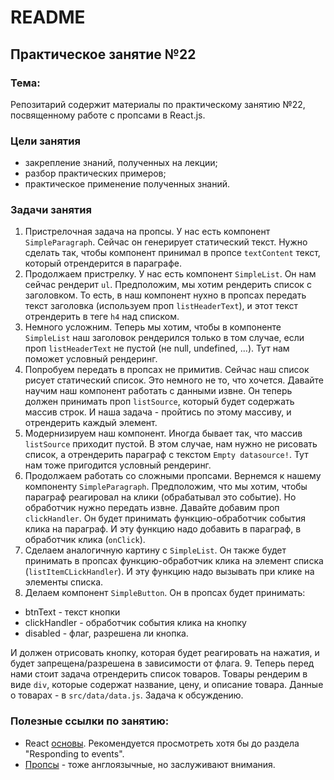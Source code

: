 # README

## Практическое занятие №22

### Тема:

Репозитарий содержит материалы по практическому занятию №22, посвященному работе с пропсами в React.js.

### Цели занятия
- закрепление знаний, полученных на лекции;
- разбор практических примеров;
- практическое применение полученных знаний.

### Задачи занятия
1. Пристрелочная задача на пропсы. У нас есть компонент `SimpleParagraph`. Сейчас он генерирует статический текст. Нужно сделать так, чтобы компонент принимал в пропсе `textContent` текст, который отрендерится в параграфе.
2. Продолжаем пристрелку. У нас есть компонент `SimpleList`. Он нам сейчас рендерит `ul`. Предположим, мы хотим рендерить список с заголовком. То есть, в наш компонент нухно в пропсах передать текст заголовка (используем проп `listHeaderText`), и этот текст отрендерить в теге `h4` над списком.
3. Немного усложним. Теперь мы хотим, чтобы в компоненте `SimpleList` наш заголовок рендерился только в том случае, если проп `listHeaderText` не пустой (не null, undefined, ...). Тут нам поможет условный рендеринг.
4. Попробуем передать в пропсах не примитив. Сейчас наш список рисует статический список. Это немного не то, что хочется. Давайте научим наш компонент работать с данными извне. Он теперь должен принимать проп `listSource`, который будет содержать массив строк. И наша задача - пройтись по этому массиву, и отрендерить каждый элемент.
5. Модернизируем наш компонент. Иногда бывает так, что массив `listSource` приходит пустой. В этом случае, нам нужно не рисовать список, а отрендерить параграф с текстом `Empty datasource!`. Тут нам тоже пригодится условный рендеринг.
6. Продолжаем работать со сложными пропсами. Вернемся к нашему компоненту `SimpleParagraph`. Предположим, что мы хотим, чтобы параграф реагировал на клики (обрабатывал это событие). Но обработчик нужно передать извне. Давайте добавим проп `clickHandler`. Он будет принимать функцию-обработчик события клика на параграф. И эту функцию надо добавить в параграф, в обработчик клика (`onClick`).
7. Сделаем аналогичную картину с `SimpleList`. Он также будет принимать в пропсах функцию-обработчик клика на элемент списка (`listItemCLickHandler`). И эту функцию надо вызывать при клике на элементы списка.
8. Делаем компонент `SimpleButton`. Он в пропсах будет принимать:
 - btnText - текст кнопки
 - clickHandler - обработчик события клика на кнопку
 - disabled - флаг, разрешена ли кнопка.

И должен отрисовать кнопку, которая будет реагировать на нажатия, и будет запрещена/разрешена в зависимости от флага.
9. Теперь перед нами стоит задача отрендерить список товаров. Товары рендерим в виде `div`, которые содержат название, цену, и описание товара. Данные о товарах - в `src/data/data.js`. Задача к обсуждению.

### Полезные ссылки по занятию:
 - React [основы](https://react.dev/learn). Рекомендуется просмотреть хотя бы до раздела "Responding to events".
 - [Пропсы](https://www.w3schools.com/react/react_props.asp) - тоже англоязычные, но заслуживают внимания.